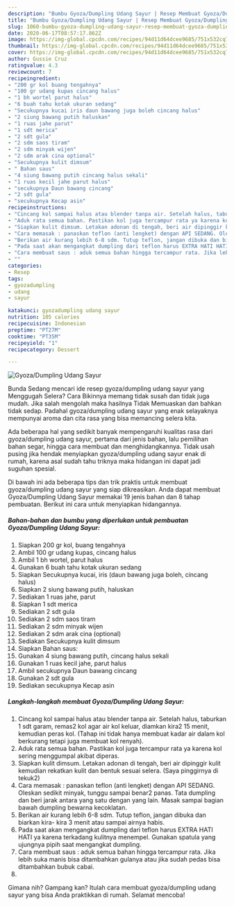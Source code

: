 ```yaml
---
description: "Bumbu Gyoza/Dumpling Udang Sayur | Resep Membuat Gyoza/Dumpling Udang Sayur Yang Lezat Sekali"
title: "Bumbu Gyoza/Dumpling Udang Sayur | Resep Membuat Gyoza/Dumpling Udang Sayur Yang Lezat Sekali"
slug: 1060-bumbu-gyoza-dumpling-udang-sayur-resep-membuat-gyoza-dumpling-udang-sayur-yang-lezat-sekali
date: 2020-06-17T08:57:17.862Z
image: https://img-global.cpcdn.com/recipes/94d11d64dcee9685/751x532cq70/gyozadumpling-udang-sayur-foto-resep-utama.jpg
thumbnail: https://img-global.cpcdn.com/recipes/94d11d64dcee9685/751x532cq70/gyozadumpling-udang-sayur-foto-resep-utama.jpg
cover: https://img-global.cpcdn.com/recipes/94d11d64dcee9685/751x532cq70/gyozadumpling-udang-sayur-foto-resep-utama.jpg
author: Gussie Cruz
ratingvalue: 4.3
reviewcount: 7
recipeingredient:
- "200 gr kol buang tengahnya"
- "100 gr udang kupas cincang halus"
- "1 bh wortel parut halus"
- "6 buah tahu kotak ukuran sedang"
- "Secukupnya kucai iris daun bawang juga boleh cincang halus"
- "2 siung bawang putih haluskan"
- "1 ruas jahe parut"
- "1 sdt merica"
- "2 sdt gula"
- "2 sdm saos tiram"
- "2 sdm minyak wijen"
- "2 sdm arak cina optional"
- "Secukupnya kulit dimsum"
- " Bahan saus"
- "4 siung bawang putih cincang halus sekali"
- "1 ruas kecil jahe parut halus"
- "secukupnya Daun bawang cincang"
- "2 sdt gula"
- "secukupnya Kecap asin"
recipeinstructions:
- "Cincang kol sampai halus atau blender tanpa air. Setelah halus, taburkan 1 sdt garam, remas2 kol agar air kol keluar, diamkan kira2 15 menit, kemudian peras kol. (Tahap ini tidak hanya membuat kadar air dalam kol berkurang tetapi juga membuat kol renyah)."
- "Aduk rata semua bahan. Pastikan kol juga tercampur rata ya karena kol sering menggumpal akibat diperas."
- "Siapkan kulit dimsum. Letakan adonan di tengah, beri air dipinggir kulit kemudian rekatkan kulit dan bentuk sesuai selera. (Saya pinggirnya di tekuk2)"
- "Cara memasak : panaskan teflon (anti lengket) dengan API SEDANG. Oleskan sedikit minyak, tunggu sampai benar2 panas. Tata dumpling dan beri jarak antara yang satu dengan yang lain. Masak sampai bagian bawah dumpling bewarna kecoklatan."
- "Berikan air kurang lebih 6-8 sdm. Tutup teflon, jangan dibuka dan biarkan kira- kira 3 menit atau sampai airnya habis."
- "Pada saat akan mengangkat dumpling dari teflon harus EXTRA HATI HATI ya karena terkadang kulitnya menempel. Gunakan spatula yang ujungnya pipih saat mengangkat dumpling."
- "Cara membuat saus : aduk semua bahan hingga tercampur rata. Jika lebih suka manis bisa ditambahkan gulanya atau jika sudah pedas bisa ditambahkan bubuk cabai."
- ""
categories:
- Resep
tags:
- gyozadumpling
- udang
- sayur

katakunci: gyozadumpling udang sayur 
nutrition: 105 calories
recipecuisine: Indonesian
preptime: "PT27M"
cooktime: "PT35M"
recipeyield: "1"
recipecategory: Dessert

---
```



![Gyoza/Dumpling Udang Sayur](https://img-global.cpcdn.com/recipes/94d11d64dcee9685/751x532cq70/gyozadumpling-udang-sayur-foto-resep-utama.jpg)

Bunda Sedang mencari ide resep gyoza/dumpling udang sayur yang Menggugah Selera? Cara Bikinnya memang tidak susah dan tidak juga mudah. Jika salah mengolah maka hasilnya Tidak Memuaskan dan bahkan tidak sedap. Padahal gyoza/dumpling udang sayur yang enak selayaknya mempunyai aroma dan cita rasa yang bisa memancing selera kita.

Ada beberapa hal yang sedikit banyak mempengaruhi kualitas rasa dari gyoza/dumpling udang sayur, pertama dari jenis bahan, lalu pemilihan bahan segar, hingga cara membuat dan menghidangkannya. Tidak usah pusing jika hendak menyiapkan gyoza/dumpling udang sayur enak di rumah, karena asal sudah tahu triknya maka hidangan ini dapat jadi suguhan spesial.




Di bawah ini ada beberapa tips dan trik praktis untuk membuat gyoza/dumpling udang sayur yang siap dikreasikan. Anda dapat membuat Gyoza/Dumpling Udang Sayur memakai 19 jenis bahan dan 8 tahap pembuatan. Berikut ini cara untuk menyiapkan hidangannya.

<!--inarticleads1-->

##### Bahan-bahan dan bumbu yang diperlukan untuk pembuatan Gyoza/Dumpling Udang Sayur:

1. Siapkan 200 gr kol, buang tengahnya
1. Ambil 100 gr udang kupas, cincang halus
1. Ambil 1 bh wortel, parut halus
1. Gunakan 6 buah tahu kotak ukuran sedang
1. Siapkan Secukupnya kucai, iris (daun bawang juga boleh, cincang halus)
1. Siapkan 2 siung bawang putih, haluskan
1. Sediakan 1 ruas jahe, parut
1. Siapkan 1 sdt merica
1. Sediakan 2 sdt gula
1. Sediakan 2 sdm saos tiram
1. Sediakan 2 sdm minyak wijen
1. Sediakan 2 sdm arak cina (optional)
1. Sediakan Secukupnya kulit dimsum
1. Siapkan  Bahan saus:
1. Gunakan 4 siung bawang putih, cincang halus sekali
1. Gunakan 1 ruas kecil jahe, parut halus
1. Ambil secukupnya Daun bawang cincang
1. Gunakan 2 sdt gula
1. Sediakan secukupnya Kecap asin




<!--inarticleads2-->

##### Langkah-langkah membuat Gyoza/Dumpling Udang Sayur:

1. Cincang kol sampai halus atau blender tanpa air. Setelah halus, taburkan 1 sdt garam, remas2 kol agar air kol keluar, diamkan kira2 15 menit, kemudian peras kol. (Tahap ini tidak hanya membuat kadar air dalam kol berkurang tetapi juga membuat kol renyah).
1. Aduk rata semua bahan. Pastikan kol juga tercampur rata ya karena kol sering menggumpal akibat diperas.
1. Siapkan kulit dimsum. Letakan adonan di tengah, beri air dipinggir kulit kemudian rekatkan kulit dan bentuk sesuai selera. (Saya pinggirnya di tekuk2)
1. Cara memasak : panaskan teflon (anti lengket) dengan API SEDANG. Oleskan sedikit minyak, tunggu sampai benar2 panas. Tata dumpling dan beri jarak antara yang satu dengan yang lain. Masak sampai bagian bawah dumpling bewarna kecoklatan.
1. Berikan air kurang lebih 6-8 sdm. Tutup teflon, jangan dibuka dan biarkan kira- kira 3 menit atau sampai airnya habis.
1. Pada saat akan mengangkat dumpling dari teflon harus EXTRA HATI HATI ya karena terkadang kulitnya menempel. Gunakan spatula yang ujungnya pipih saat mengangkat dumpling.
1. Cara membuat saus : aduk semua bahan hingga tercampur rata. Jika lebih suka manis bisa ditambahkan gulanya atau jika sudah pedas bisa ditambahkan bubuk cabai.
1. 




Gimana nih? Gampang kan? Itulah cara membuat gyoza/dumpling udang sayur yang bisa Anda praktikkan di rumah. Selamat mencoba!
